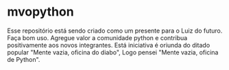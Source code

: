 # mvopython
Esse repositório está sendo criado como um presente para o Luiz do futuro.  Faça bom uso. Agregue valor a comunidade python e contribua positivamente aos novos integrantes. Está iniciativa é oriunda do ditado popular "Mente vazia, oficina do diabo", Logo pensei "Mente vazia, oficina de Python".
